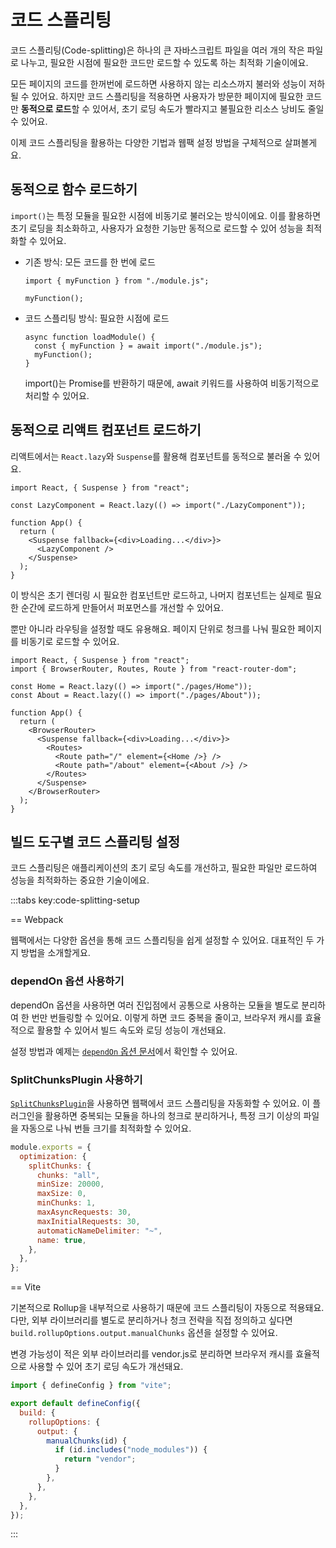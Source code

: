 # 코드 스플리팅

코드 스플리팅(Code-splitting)은 하나의 큰 자바스크립트 파일을 여러 개의 작은 파일로 나누고, 필요한 시점에 필요한 코드만 로드할 수 있도록 하는 최적화 기술이에요.

모든 페이지의 코드를 한꺼번에 로드하면 사용하지 않는 리소스까지 불러와 성능이 저하될 수 있어요. 하지만 코드 스플리팅을 적용하면 사용자가 방문한 페이지에 필요한 코드만 **동적으로 로드**할 수 있어서, 초기 로딩 속도가 빨라지고 불필요한 리소스 낭비도 줄일 수 있어요.

이제 코드 스플리팅을 활용하는 다양한 기법과 웹팩 설정 방법을 구체적으로 살펴볼게요.

## 동적으로 함수 로드하기

`import()`는 특정 모듈을 필요한 시점에 비동기로 불러오는 방식이에요. 이를 활용하면 초기 로딩을 최소화하고, 사용자가 요청한 기능만 동적으로 로드할 수 있어 성능을 최적화할 수 있어요.

- 기존 방식: 모든 코드를 한 번에 로드

  ```js{7}
  import { myFunction } from "./module.js";

  myFunction();
  ```

- 코드 스플리팅 방식: 필요한 시점에 로드

  ```js{7}
  async function loadModule() {
    const { myFunction } = await import("./module.js");
    myFunction();
  }
  ```

  import()는 Promise를 반환하기 때문에, await 키워드를 사용하여 비동기적으로 처리할 수 있어요.

## 동적으로 리액트 컴포넌트 로드하기

리액트에서는 `React.lazy`와 `Suspense`를 활용해 컴포넌트를 동적으로 불러올 수 있어요.

```jsx{3}
import React, { Suspense } from "react";

const LazyComponent = React.lazy(() => import("./LazyComponent"));

function App() {
  return (
    <Suspense fallback={<div>Loading...</div>}>
      <LazyComponent />
    </Suspense>
  );
}
```

이 방식은 초기 렌더링 시 필요한 컴포넌트만 로드하고, 나머지 컴포넌트는 실제로 필요한 순간에 로드하게 만들어서 퍼포먼스를 개선할 수 있어요.

뿐만 아니라 라우팅을 설정할 때도 유용해요. 페이지 단위로 청크를 나눠 필요한 페이지를 비동기로 로드할 수 있어요.

```jsx{4-5}
import React, { Suspense } from "react";
import { BrowserRouter, Routes, Route } from "react-router-dom";

const Home = React.lazy(() => import("./pages/Home"));
const About = React.lazy(() => import("./pages/About"));

function App() {
  return (
    <BrowserRouter>
      <Suspense fallback={<div>Loading...</div>}>
        <Routes>
          <Route path="/" element={<Home />} />
          <Route path="/about" element={<About />} />
        </Routes>
      </Suspense>
    </BrowserRouter>
  );
}
```
## 빌드 도구별 코드 스플리팅 설정

코드 스플리팅은 애플리케이션의 초기 로딩 속도를 개선하고, 필요한 파일만 로드하여 성능을 최적화하는 중요한 기술이에요.

:::tabs key:code-splitting-setup

== Webpack

웹팩에서는 다양한 옵션을 통해 코드 스플리팅을 쉽게 설정할 수 있어요. 대표적인 두 가지 방법을 소개할게요.

### dependOn 옵션 사용하기

dependOn 옵션을 사용하면 여러 진입점에서 공통으로 사용하는 모듈을 별도로 분리하여 한 번만 번들링할 수 있어요. 이렇게 하면 코드 중복을 줄이고, 브라우저 캐시를 효율적으로 활용할 수 있어서 빌드 속도와 로딩 성능이 개선돼요.

설정 방법과 예제는 [`dependOn` 옵션 문서](./code-splitting.md#공통-모듈로-코드-중복-줄이기-dependon)에서 확인할 수 있어요.

### SplitChunksPlugin 사용하기

[`SplitChunksPlugin`](https://webpack.kr/plugins/split-chunks-plugin/)을 사용하면 웹팩에서 코드 스플리팅을 자동화할 수 있어요. 이 플러그인을 활용하면 중복되는 모듈을 하나의 청크로 분리하거나, 특정 크기 이상의 파일을 자동으로 나눠 번들 크기를 최적화할 수 있어요.

```javascript
module.exports = {
  optimization: {
    splitChunks: {
      chunks: "all",
      minSize: 20000,
      maxSize: 0,
      minChunks: 1,
      maxAsyncRequests: 30,
      maxInitialRequests: 30,
      automaticNameDelimiter: "~",
      name: true,
    },
  },
};
```

== Vite

기본적으로 Rollup을 내부적으로 사용하기 때문에 코드 스플리팅이 자동으로 적용돼요. 
다만, 외부 라이브러리를 별도로 분리하거나 청크 전략을 직접 정의하고 싶다면 `build.rollupOptions.output.manualChunks` 옵션을 설정할 수 있어요.

변경 가능성이 적은 외부 라이브러리를 vendor.js로 분리하면 브라우저 캐시를 효율적으로 사용할 수 있어 초기 로딩 속도가 개선돼요.

```javascript
import { defineConfig } from "vite";

export default defineConfig({
  build: {
    rollupOptions: {
      output: {
        manualChunks(id) {
          if (id.includes("node_modules")) {
            return "vendor";
          }
        },
      },
    },
  },
});
```

:::
